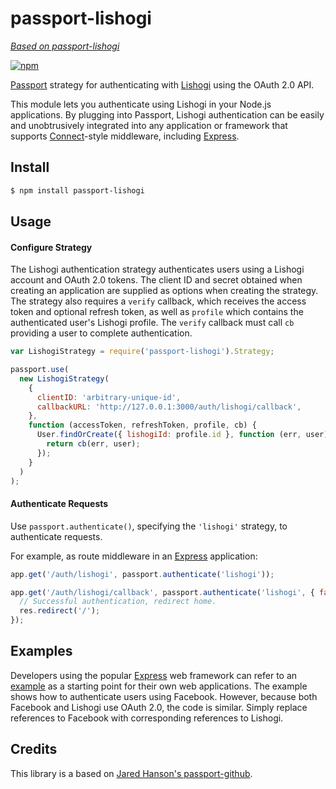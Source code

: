 # passport-lishogi

[*Based on passport-lishogi*](https://github.com/ornicar/passport-lishogi)

[![npm](https://img.shields.io/npm/v/passport-lishogi)](https://www.npmjs.com/package/passport-lishogi)

[Passport](http://passportjs.org/) strategy for authenticating with [Lishogi](https://lishogi.org)
using the OAuth 2.0 API.

This module lets you authenticate using Lishogi in your Node.js applications.
By plugging into Passport, Lishogi authentication can be easily and
unobtrusively integrated into any application or framework that supports
[Connect](http://www.senchalabs.org/connect/)-style middleware, including
[Express](http://expressjs.com/).

## Install

```bash
$ npm install passport-lishogi
```

## Usage

#### Configure Strategy

The Lishogi authentication strategy authenticates users using a Lishogi account
and OAuth 2.0 tokens. The client ID and secret obtained when creating an
application are supplied as options when creating the strategy. The strategy
also requires a `verify` callback, which receives the access token and optional
refresh token, as well as `profile` which contains the authenticated user's
Lishogi profile. The `verify` callback must call `cb` providing a user to
complete authentication.

```js
var LishogiStrategy = require('passport-lishogi').Strategy;

passport.use(
  new LishogiStrategy(
    {
      clientID: 'arbitrary-unique-id',
      callbackURL: 'http://127.0.0.1:3000/auth/lishogi/callback',
    },
    function (accessToken, refreshToken, profile, cb) {
      User.findOrCreate({ lishogiId: profile.id }, function (err, user) {
        return cb(err, user);
      });
    }
  )
);
```

#### Authenticate Requests

Use `passport.authenticate()`, specifying the `'lishogi'` strategy, to
authenticate requests.

For example, as route middleware in an [Express](http://expressjs.com/)
application:

```js
app.get('/auth/lishogi', passport.authenticate('lishogi'));

app.get('/auth/lishogi/callback', passport.authenticate('lishogi', { failureRedirect: '/login' }), function (req, res) {
  // Successful authentication, redirect home.
  res.redirect('/');
});
```

## Examples

Developers using the popular [Express](http://expressjs.com/) web framework can
refer to an [example](https://github.com/passport/express-4.x-facebook-example)
as a starting point for their own web applications. The example shows how to
authenticate users using Facebook. However, because both Facebook and Lishogi
use OAuth 2.0, the code is similar. Simply replace references to Facebook with
corresponding references to Lishogi.

## Credits

This library is a based on [Jared Hanson's passport-github](https://github.com/jaredhanson/passport-github).